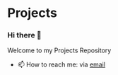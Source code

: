 # Projects

### Hi there 👋
Welcome to my Projects Repository

- 📫 How to reach me: via [email](mailto:zafeerabbasi57@yahoo.com)
